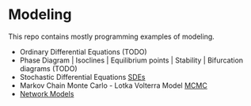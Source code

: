 # Modeling
This repo contains mostly programming examples of modeling.

  - Ordinary Differential Equations (TODO)
  - Phase Diagram | Isoclines | Equilibrium points | Stability | Bifurcation diagrams (TODO)
  - Stochastic Differential Equations [SDEs](https://github.com/ChaosDonkey06/ID_Modeling/tree/master/SDEs)
  - Markov Chain Monte Carlo - Lotka Volterra Model [MCMC](https://github.com/ChaosDonkey06/ID_Modeling/tree/master/MCMC)
  - [Network Models](https://github.com/ChaosDonkey06/ID_Modeling/tree/master/NETWORK_MODELS)
